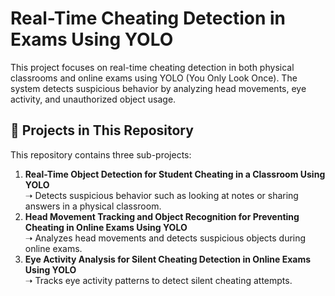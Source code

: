 # Real-Time Cheating Detection in Exams Using YOLO

This project focuses on real-time cheating detection in both physical classrooms and online exams using YOLO (You Only Look Once). The system detects suspicious behavior by analyzing head movements, eye activity, and unauthorized object usage.

## 📌 Projects in This Repository
This repository contains three sub-projects:
1. **Real-Time Object Detection for Student Cheating in a Classroom Using YOLO**  
   ➝ Detects suspicious behavior such as looking at notes or sharing answers in a physical classroom.  
2. **Head Movement Tracking and Object Recognition for Preventing Cheating in Online Exams Using YOLO**  
   ➝ Analyzes head movements and detects suspicious objects during online exams.  
3. **Eye Activity Analysis for Silent Cheating Detection in Online Exams Using YOLO**  
   ➝ Tracks eye activity patterns to detect silent cheating attempts.  
